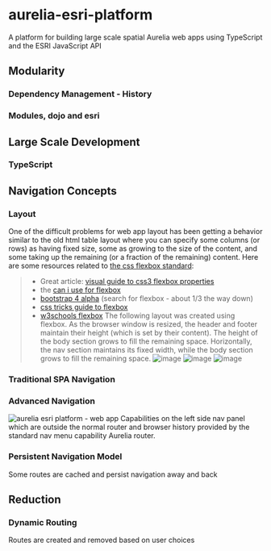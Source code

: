 # aurelia-esri-platform
A platform for building large scale spatial Aurelia web apps using TypeScript and the ESRI JavaScript API
## Modularity
### Dependency Management - History
### Modules, dojo and esri
## Large Scale Development
### TypeScript
## Navigation Concepts
### Layout
One of the difficult problems for web app layout has been getting a behavior similar to the old html table layout where you can specify some columns (or rows) as having fixed size, some as growing to the size of the content, and some taking up the remaining (or a fraction of the remaining) content.
Here are some resources related to [the css flexbox standard](https://drafts.csswg.org/css-flexbox/):
> * Great article: [visual guide to css3 flexbox properties](https://scotch.io/tutorials/a-visual-guide-to-css3-flexbox-properties)
> * the [can i use for flexbox](http://caniuse.com/#feat=flexbox)
> * [bootstrap 4 alpha](http://blog.getbootstrap.com/2015/08/19/bootstrap-4-alpha/) (search for flexbox - about 1/3 the way down)
> * [css tricks guide to flexbox](https://css-tricks.com/snippets/css/a-guide-to-flexbox/)
> * [w3schools flexbox](http://www.w3schools.com/css/css3_flexbox.asp)
The following layout was created using flexbox.  As the browser window is resized, the header and footer maintain their height (which is set by their content).  The height of the body section grows to fill the remaining space.
Horizontally, the nav section maintains its fixed width, while the body section grows to fill the remaining space.
![image](https://cloud.githubusercontent.com/assets/10272832/13202646/1fee5848-d85f-11e5-9f47-387875ade7dc.png)
![image](https://cloud.githubusercontent.com/assets/10272832/13202630/7962d5bc-d85e-11e5-8062-fcb38af9b7e8.png)
![image](https://cloud.githubusercontent.com/assets/10272832/13202663/6c129e5a-d85f-11e5-949b-f3fb58342719.png)
### Traditional SPA Navigation
### Advanced Navigation
![aurelia esri platform - web app](https://cloud.githubusercontent.com/assets/10272832/12070421/351b5a3c-b031-11e5-8057-d98d406f1a57.png)
Capabilities on the left side nav panel which are outside the normal router and browser history provided by the standard nav menu capability Aurelia router.
### Persistent Navigation Model
Some routes are cached and persist navigation away and back
## Reduction
### Dynamic Routing
Routes are created and removed based on user choices
